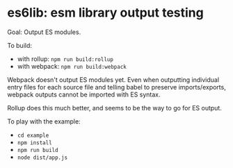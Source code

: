 # es6lib: esm library output testing

Goal: Output ES modules.

To build:
- with rollup: `npm run build:rollup`
- with webpack: `npm run build:webpack`

Webpack doesn't output ES modules yet.
Even when outputting individual entry files for each source file and telling babel to preserve imports/exports, webpack outputs cannot be imported with ES syntax.

Rollup does this much better, and seems to be the way to go for ES output.

To play with the example:
- `cd example`
- `npm install`
- `npm run build`
- `node dist/app.js`
